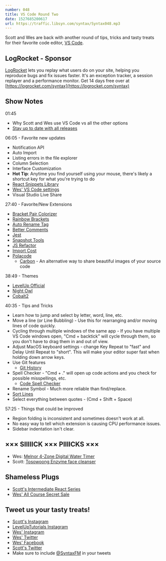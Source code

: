 ```yaml
---
number: 048
title: VS Code Round Two
date: 1527685200617
url: https://traffic.libsyn.com/syntax/Syntax048.mp3
---
```


Scott and Wes are back with another round of tips, tricks and tasty treats for their favorite code editor, [VS Code](https://code.visualstudio.com/).

## LogRocket - Sponsor

[LogRocket](https://logrocket.com/syntax) lets you replay what users do on your site, helping you reproduce bugs and fix issues faster. It's an exception tracker, a session replayer and a performance monitor. Get 14 days free over at [https://logrocket.com/syntax](https://logrocket.com/syntax)

## Show Notes

01:45

* Why Scott and Wes use VS Code vs all the other options
* [Stay up to date with all releases](https://code.visualstudio.com/updates/v1_23)

06:05 - Favorite new updates

* Notification API
* Auto Import
* Listing errors in the file explorer
* Column Selection
* Interface Customization
* __Hot Tip__: Anytime you find yourself using your mouse, there's likely a shortcut key for what you're trying to do
* [React Snippets Library](https://marketplace.visualstudio.com/items?itemName=dsznajder.es7-react-js-snippets)
* [Wes' VS Code settings](https://github.com/wesbos/dotfiles)
* Visual Studio Live Share

27:40 - Favorite/New Extensions

* [Bracket Pair Colorizer](https://marketplace.visualstudio.com/items?itemName=CoenraadS.bracket-pair-colorizer)
* [Rainbow Brackets](https://marketplace.visualstudio.com/items?itemName=2gua.rainbow-brackets)
* [Auto Rename Tag](https://marketplace.visualstudio.com/items?itemName=formulahendry.auto-rename-tag)
* [Better Comments](https://marketplace.visualstudio.com/items?itemName=aaron-bond.better-comments)
* [Jest](https://marketplace.visualstudio.com/items?itemName=Orta.vscode-jest)
* [Snapshot Tools](https://marketplace.visualstudio.com/items?itemName=asvetliakov.snapshot-tools)
* [JS Refactor](https://marketplace.visualstudio.com/items?itemName=cmstead.jsrefactor)
* [Import Cost](https://marketplace.visualstudio.com/items?itemName=wix.vscode-import-cost)
* [Polacode](https://marketplace.visualstudio.com/items?itemName=pnp.polacode)
  * [Carbon](https://carbon.now.sh/) - An alternative way to share beautiful images of your source code

38:49 - Themes

* [LevelUp Official](https://marketplace.visualstudio.com/items?itemName=leveluptutorials.theme-levelup)
* [Night Owl](https://marketplace.visualstudio.com/items?itemName=sdras.night-owl)
* [Cobalt2](https://marketplace.visualstudio.com/items?itemName=wesbos.theme-cobalt2)

40:35 - Tips and Tricks 

* Learn how to jump and select by letter, word, line, etc. 
* Move a line (or Line Bubbling) - Use this for rearranging and/or moving lines of code quickly.
* Cycling through multiple windows of the same app - If you have multiple VS Code windows open, "Cmd + backtick" will cycle through them, so you don't have to drag them in and out of view.
* Adjust MacOS keyboard settings - change Key Repeat to "fast" and Delay Until Repeat to "short". This will make your editor super fast when holding down arrow keys.
* Use Git features
  * [Git History](https://marketplace.visualstudio.com/items?itemName=donjayamanne.githistory)
* Spell Checker - "Cmd + ." will open up code actions and you check for possible misspellings, etc.
  * [Code Spell Checker](https://marketplace.visualstudio.com/items?itemName=streetsidesoftware.code-spell-checker)
* Rename Symbol - Much more reliable than find/replace.
* [Sort Lines](https://marketplace.visualstudio.com/items?itemName=Tyriar.sort-lines)
* Select everything between quotes - (Cmd + Shift + Space)

57:25 - Things that could be improved

* Region folding is inconsistent and sometimes doesn't work at all.
* No easy way to tell which extension is causing CPU performance issues.
* Sidebar indentation isn't clear.

## ××× SIIIIICK ××× PIIIICKS ×××

* Wes: [Melnor 4-Zone Digital Water Timer](https://www.amazon.com/gp/product/B0094KM4VK/ref=as_li_qf_asin_il_tl?ie=UTF8&tag=webo080-20&creative=9325&linkCode=as2&creativeASIN=B0094KM4VK&linkId=d4f202fb09280739e3ed764255eb1020)
* Scott: [Tosowoong Enzyme face cleanser](https://amzn.to/2IWrn9j)

## Shameless Plugs

* [Scott's Intermediate React Series](https://LevelUpTutorials.com/store)
* [Wes' All Course Secret Sale](https://wesbos.com/courses/)

## Tweet us your tasty treats!

* [Scott's Instagram](https://www.instagram.com/stolinski/)
* [LevelUpTutorials Instagram](https://www.instagram.com/LevelUpTutorials/)
* [Wes' Instagram](https://www.instagram.com/wesbos/)
* [Wes' Twitter](https://twitter.com/wesbos)
* [Wes' Facebook](https://www.facebook.com/wesbos.developer)
* [Scott's Twitter](https://twitter.com/stolinski)
* Make sure to include [@SyntaxFM](https://twitter.com/SyntaxFM) in your tweets
